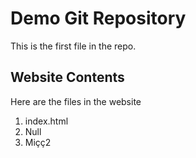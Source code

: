 # Demo Git Repository

This is the first file in the repo.

## Website Contents

Here are the files in the website

1. index.html
2. Null
3. Miçç2
